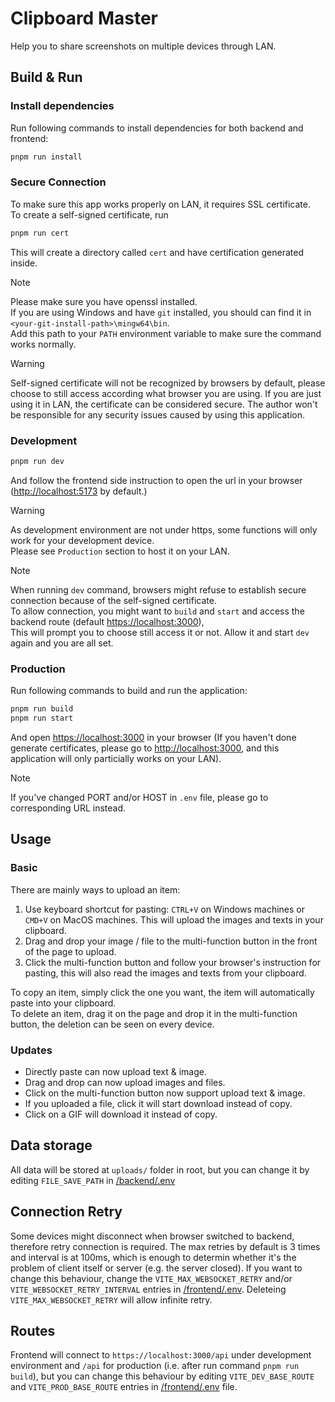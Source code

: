 # Clipboard Master
Help you to share screenshots on multiple devices through LAN.

## Build & Run

### Install dependencies
Run following commands to install dependencies for both backend and frontend:

```sh
pnpm run install
```

### Secure Connection
To make sure this app works properly on LAN, it requires SSL certificate.  
To create a self-signed certificate, run
```sh
pnpm run cert
```
This will create a directory called `cert` and have certification generated inside.
> [!NOTE]  
> Please make sure you have openssl installed.  
> If you are using Windows and have `git` installed, you should can find it in `<your-git-install-path>\mingw64\bin`.  
> Add this path to your `PATH` environment variable to make sure the command works normally.

> [!WARNING]  
> Self-signed certificate will not be recognized by browsers by default, please choose to still access according what browser you are using. If you are just using it in LAN, the certificate can be considered secure. The author won't be responsible for any security issues caused by using this application.

### Development
```sh
pnpm run dev
```

And follow the frontend side instruction to open the url in your browser ([http://localhost:5173](http://localhost:5173) by default.)

> [!WARNING]  
> As development environment are not under https, some functions will only work for your development device.  
> Please see `Production` section to host it on your LAN.

> [!NOTE]  
> When running `dev` command, browsers might refuse to establish secure connection because of the self-signed certificate.  
> To allow connection, you might want to `build` and `start` and access the backend route (default [https://localhost:3000](https://localhost:3000)),  
> This will prompt you to choose still access it or not. Allow it and start `dev` again and you are all set.  

### Production
Run following commands to build and run the application:
```sh
pnpm run build
pnpm run start
```

And open [https://localhost:3000](https://localhost:3000) in your browser (If you haven't done generate certificates, please go to [http://localhost:3000](http://localhost:3000), and this application will only particially works on your LAN).

> [!NOTE]  
> If you've changed PORT and/or HOST in `.env` file, please go to corresponding URL instead.

## Usage

### Basic
There are mainly ways to upload an item:
1. Use keyboard shortcut for pasting: `CTRL+V` on Windows machines or `CMD+V` on MacOS machines. This will upload the images and texts in your clipboard.
2. Drag and drop your image / file to the multi-function button in the front of the page to upload.
3. Click the multi-function button and follow your browser's instruction for pasting, this will also read the images and texts from your clipboard.
  
To copy an item, simply click the one you want, the item will automatically paste into your clipboard.  
To delete an item, drag it on the page and drop it in the multi-function button, the deletion can be seen on every device.

### Updates
* Directly paste can now upload text & image.
* Drag and drop can now upload images and files.
* Click on the multi-function button now support upload text & image.
* If you uploaded a file, click it will start download instead of copy.
* Click on a GIF will download it instead of copy.

## Data storage
All data will be stored at `uploads/` folder in root, but you can change it by editing `FILE_SAVE_PATH` in [/backend/.env](/backend/.env)

## Connection Retry
Some devices might disconnect when browser switched to backend, therefore retry connection is required. The max retries by default is 3 times and interval is at 100ms, which is enough to determin whether it's the problem of client itself or server (e.g. the server closed). If you want to change this behaviour, change the `VITE_MAX_WEBSOCKET_RETRY` and/or `VITE_WEBSOCKET_RETRY_INTERVAL` entries in [/frontend/.env](/frontend/.env). Deleteing `VITE_MAX_WEBSOCKET_RETRY` will allow infinite retry.

## Routes
Frontend will connect to `https://localhost:3000/api` under development environment and `/api` for production (i.e. after run command `pnpm run build`), but you can change this behaviour by editing `VITE_DEV_BASE_ROUTE` and `VITE_PROD_BASE_ROUTE` entries in [/frontend/.env](/frontend/.env) file.